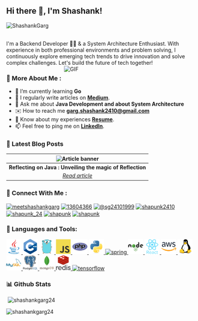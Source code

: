 ## Hi there 👋, I'm Shashank!

<p align="left"> <img src="https://komarev.com/ghpvc/?username=ShashankGarg24&label=Profile%20views&color=77bb41&style=flat" alt="ShashankGarg" /> </p>
<br>
I'm a Backend Developer 🧑‍💻 & a System Architecture Enthusiast. With experience in both professional environments and problem solving, I continuously explore emerging tech trends to drive innovation and solve complex challenges. Let's build the future of tech together!

<img align="right" alt="GIF" src="techstack.gif" width="350px"/>

### 🧐 More About Me :
- 🌱 I’m currently learning **Go**
- 📝 I regularly write articles on [**Medium**](https://medium.com/@sg24101999).
- 💬 Ask me about **Java Development and about System Architecture**
- ✉️ How to reach me **garg.shashank2410@gmail.com**
- 📄 Know about my experiences [**Resume**](https://drive.google.com/drive/folders/1lwa9Nf8GJlfQYipn1Z0w896C32n2vFWT?usp=sharing).
- 📫 Feel free to ping me on [**LinkedIn**](https://www.linkedin.com/in/meetshashankgarg/).

  
### 📕 Latest Blog Posts<br>
| <img src="https://miro.medium.com/v2/format:webp/1*4oclf4oXlucg3T9E7SqOaw.jpeg" alt="Article banner" width="300" /> 
| :-: |
| **Reflecting on Java : Unveiling the magic of Reflection** |
| [*Read article*](https://medium.com/@sg24101999/reflecting-on-java-unveiling-the-magic-of-reflection-7140a465ff6b)


### 💨 Connect With Me :
<p align="left">
<a href="https://linkedin.com/in/meetshashankgarg" target="blank"><img align="center" src="https://raw.githubusercontent.com/rahuldkjain/github-profile-readme-generator/master/src/images/icons/Social/linked-in-alt.svg" alt="meetshashankgarg" height="30" width="40" /></a>
<a href="https://stackoverflow.com/users/13604366" target="blank"><img align="center" src="https://raw.githubusercontent.com/rahuldkjain/github-profile-readme-generator/master/src/images/icons/Social/stack-overflow.svg" alt="13604366" height="30" width="40" /></a>
<a href="https://medium.com/@sg24101999" target="blank"><img align="center" src="https://raw.githubusercontent.com/rahuldkjain/github-profile-readme-generator/master/src/images/icons/Social/medium.svg" alt="@sg24101999" height="30" width="40" /></a>
<a href="https://www.codechef.com/users/shapunk2410" target="blank"><img align="center" src="https://cdn.jsdelivr.net/npm/simple-icons@3.1.0/icons/codechef.svg" alt="shapunk2410" height="30" width="40" /></a>
<a href="https://www.hackerrank.com/shapunk_24" target="blank"><img align="center" src="https://raw.githubusercontent.com/rahuldkjain/github-profile-readme-generator/master/src/images/icons/Social/hackerrank.svg" alt="shapunk_24" height="30" width="40" /></a>
<a href="https://codeforces.com/profile/shapunk" target="blank"><img align="center" src="https://raw.githubusercontent.com/rahuldkjain/github-profile-readme-generator/master/src/images/icons/Social/codeforces.svg" alt="shapunk" height="30" width="40" /></a>
<a href="https://www.leetcode.com/shapunk" target="blank"><img align="center" src="https://raw.githubusercontent.com/rahuldkjain/github-profile-readme-generator/master/src/images/icons/Social/leet-code.svg" alt="shapunk" height="30" width="40" /></a>
</p>


### 🔨 Languages and Tools:
<p align="left"> <a href="https://www.java.com" target="_blank" rel="noreferrer"> <img src="https://raw.githubusercontent.com/devicons/devicon/master/icons/java/java-original.svg" alt="java" width="40" height="40"/> </a> <a href="https://www.w3schools.com/cpp/" target="_blank" rel="noreferrer"> <img src="https://raw.githubusercontent.com/devicons/devicon/master/icons/cplusplus/cplusplus-original.svg" alt="cplusplus" width="40" height="40"/> </a> <a href="https://golang.org" target="_blank" rel="noreferrer"> <img src="https://raw.githubusercontent.com/devicons/devicon/master/icons/go/go-original.svg" alt="go" width="40" height="40"/> </a> <a href="https://developer.mozilla.org/en-US/docs/Web/JavaScript" target="_blank" rel="noreferrer"> <img src="https://raw.githubusercontent.com/devicons/devicon/master/icons/javascript/javascript-original.svg" alt="javascript" width="40" height="40"/> </a> <a href="https://www.php.net" target="_blank" rel="noreferrer"> <img src="https://raw.githubusercontent.com/devicons/devicon/master/icons/php/php-original.svg" alt="php" width="40" height="40"/> </a> <a href="https://www.python.org" target="_blank" rel="noreferrer"> <img src="https://raw.githubusercontent.com/devicons/devicon/master/icons/python/python-original.svg" alt="python" width="40" height="40"/> </a> <a href="https://spring.io/" target="_blank" rel="noreferrer"> <img src="https://www.vectorlogo.zone/logos/springio/springio-icon.svg" alt="spring" width="40" height="40"/> </a> <a href="https://nodejs.org" target="_blank" rel="noreferrer"> <img src="https://raw.githubusercontent.com/devicons/devicon/master/icons/nodejs/nodejs-original-wordmark.svg" alt="nodejs" width="40" height="40"/> </a> <a href="https://reactjs.org/" target="_blank" rel="noreferrer"> <img src="https://raw.githubusercontent.com/devicons/devicon/master/icons/react/react-original-wordmark.svg" alt="react" width="40" height="40"/> </a> <a href="https://aws.amazon.com" target="_blank" rel="noreferrer"> <img src="https://raw.githubusercontent.com/devicons/devicon/master/icons/amazonwebservices/amazonwebservices-original-wordmark.svg" alt="aws" width="40" height="40"/> </a> <a href="https://www.linux.org/" target="_blank" rel="noreferrer"> <img src="https://raw.githubusercontent.com/devicons/devicon/master/icons/linux/linux-original.svg" alt="linux" width="40" height="40"/> </a> <a href="https://www.mysql.com/" target="_blank" rel="noreferrer"> <img src="https://raw.githubusercontent.com/devicons/devicon/master/icons/mysql/mysql-original-wordmark.svg" alt="mysql" width="40" height="40"/> </a> <a href="https://www.postgresql.org" target="_blank" rel="noreferrer"> <img src="https://raw.githubusercontent.com/devicons/devicon/master/icons/postgresql/postgresql-original-wordmark.svg" alt="postgresql" width="40" height="40"/> </a> <a href="https://www.mongodb.com/" target="_blank" rel="noreferrer"> <img src="https://raw.githubusercontent.com/devicons/devicon/master/icons/mongodb/mongodb-original-wordmark.svg" alt="mongodb" width="40" height="40"/> </a> <a href="https://redis.io" target="_blank" rel="noreferrer"> <img src="https://raw.githubusercontent.com/devicons/devicon/master/icons/redis/redis-original-wordmark.svg" alt="redis" width="40" height="40"/> </a> </a> <a href="https://www.tensorflow.org" target="_blank" rel="noreferrer"> <img src="https://www.vectorlogo.zone/logos/tensorflow/tensorflow-icon.svg" alt="tensorflow" width="40" height="40"/> </a> </p>

### 📊 Github Stats
<p>&nbsp;<img align="center" src="https://github-readme-stats.vercel.app/api?username=shashankgarg24&show_icons=true&locale=en" alt="shashankgarg24" /></p>

<p><img align="left" src="https://github-readme-stats.vercel.app/api/top-langs?username=shashankgarg24&show_icons=true&locale=en&layout=compact" alt="shashankgarg24" /></p>

